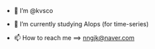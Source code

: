 - 👋 I’m @kvsco
- 🌱 I’m currently studying AIops (for time-series)

- 📫 How to reach me ==> nngjk@naver.com

<!---
kvsco/kvsco is a ✨ special ✨ repository because its `README.md` (this file) appears on your GitHub profile.
You can click the Preview link to take a look at your changes.
--->
